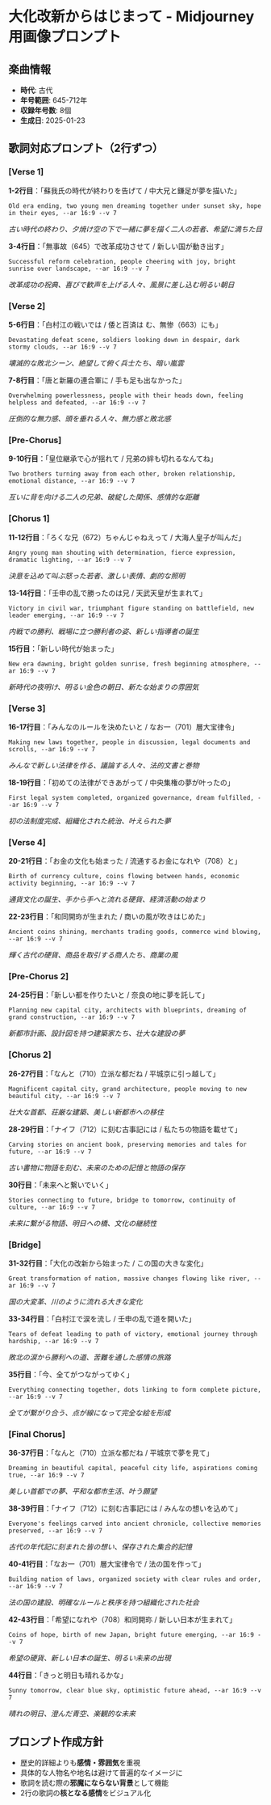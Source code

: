 # 大化改新からはじまって - Midjourney用画像プロンプト

## 楽曲情報
- **時代**: 古代
- **年号範囲**: 645-712年
- **収録年号数**: 8個
- **生成日**: 2025-01-23

## 歌詞対応プロンプト（2行ずつ）

### [Verse 1]

**1-2行目**：「蘇我氏の時代が終わりを告げて / 中大兄と鎌足が夢を描いた」
```
Old era ending, two young men dreaming together under sunset sky, hope in their eyes, --ar 16:9 --v 7
```
*古い時代の終わり、夕焼け空の下で一緒に夢を描く二人の若者、希望に満ちた目*

**3-4行目**：「無事故（645）で改革成功させて / 新しい国が動き出す」
```
Successful reform celebration, people cheering with joy, bright sunrise over landscape, --ar 16:9 --v 7
```
*改革成功の祝典、喜びで歓声を上げる人々、風景に差し込む明るい朝日*

### [Verse 2]

**5-6行目**：「白村江の戦いでは / 倭と百済は む、無惨（663）にも」
```
Devastating defeat scene, soldiers looking down in despair, dark stormy clouds, --ar 16:9 --v 7
```
*壊滅的な敗北シーン、絶望して俯く兵士たち、暗い嵐雲*

**7-8行目**：「唐と新羅の連合軍に / 手も足も出なかった」
```
Overwhelming powerlessness, people with their heads down, feeling helpless and defeated, --ar 16:9 --v 7
```
*圧倒的な無力感、頭を垂れる人々、無力感と敗北感*

### [Pre-Chorus]

**9-10行目**：「皇位継承で心が揺れて / 兄弟の絆も切れるなんてね」
```
Two brothers turning away from each other, broken relationship, emotional distance, --ar 16:9 --v 7
```
*互いに背を向ける二人の兄弟、破綻した関係、感情的な距離*

### [Chorus 1]

**11-12行目**：「ろくな兄（672）ちゃんじゃねえって / 大海人皇子が叫んだ」
```
Angry young man shouting with determination, fierce expression, dramatic lighting, --ar 16:9 --v 7
```
*決意を込めて叫ぶ怒った若者、激しい表情、劇的な照明*

**13-14行目**：「壬申の乱で勝ったのは兄 / 天武天皇が生まれて」
```
Victory in civil war, triumphant figure standing on battlefield, new leader emerging, --ar 16:9 --v 7
```
*内戦での勝利、戦場に立つ勝利者の姿、新しい指導者の誕生*

**15行目**：「新しい時代が始まった」
```
New era dawning, bright golden sunrise, fresh beginning atmosphere, --ar 16:9 --v 7
```
*新時代の夜明け、明るい金色の朝日、新たな始まりの雰囲気*

### [Verse 3]

**16-17行目**：「みんなのルールを決めたいと / なお一（701）層大宝律令」
```
Making new laws together, people in discussion, legal documents and scrolls, --ar 16:9 --v 7
```
*みんなで新しい法律を作る、議論する人々、法的文書と巻物*

**18-19行目**：「初めての法律ができあがって / 中央集権の夢が叶ったの」
```
First legal system completed, organized governance, dream fulfilled, --ar 16:9 --v 7
```
*初の法制度完成、組織化された統治、叶えられた夢*

### [Verse 4]

**20-21行目**：「お金の文化も始まった / 流通するお金になれや（708）と」
```
Birth of currency culture, coins flowing between hands, economic activity beginning, --ar 16:9 --v 7
```
*通貨文化の誕生、手から手へと流れる硬貨、経済活動の始まり*

**22-23行目**：「和同開珎が生まれた / 商いの風が吹きはじめた」
```
Ancient coins shining, merchants trading goods, commerce wind blowing, --ar 16:9 --v 7
```
*輝く古代の硬貨、商品を取引する商人たち、商業の風*

### [Pre-Chorus 2]

**24-25行目**：「新しい都を作りたいと / 奈良の地に夢を託して」
```
Planning new capital city, architects with blueprints, dreaming of grand construction, --ar 16:9 --v 7
```
*新都市計画、設計図を持つ建築家たち、壮大な建設の夢*

### [Chorus 2]

**26-27行目**：「なんと（710）立派な都だね / 平城京に引っ越して」
```
Magnificent capital city, grand architecture, people moving to new beautiful city, --ar 16:9 --v 7
```
*壮大な首都、荘厳な建築、美しい新都市への移住*

**28-29行目**：「ナイフ（712）に刻む古事記には / 私たちの物語を載せて」
```
Carving stories on ancient book, preserving memories and tales for future, --ar 16:9 --v 7
```
*古い書物に物語を刻む、未来のための記憶と物語の保存*

**30行目**：「未来へと繋いでいく」
```
Stories connecting to future, bridge to tomorrow, continuity of culture, --ar 16:9 --v 7
```
*未来に繋がる物語、明日への橋、文化の継続性*

### [Bridge]

**31-32行目**：「大化の改新から始まった / この国の大きな変化」
```
Great transformation of nation, massive changes flowing like river, --ar 16:9 --v 7
```
*国の大変革、川のように流れる大きな変化*

**33-34行目**：「白村江で涙を流し / 壬申の乱で道を開いた」
```
Tears of defeat leading to path of victory, emotional journey through hardship, --ar 16:9 --v 7
```
*敗北の涙から勝利への道、苦難を通した感情の旅路*

**35行目**：「今、全てがつながってゆく」
```
Everything connecting together, dots linking to form complete picture, --ar 16:9 --v 7
```
*全てが繋がり合う、点が線になって完全な絵を形成*

### [Final Chorus]

**36-37行目**：「なんと（710）立派な都だね / 平城京で夢を見て」
```
Dreaming in beautiful capital, peaceful city life, aspirations coming true, --ar 16:9 --v 7
```
*美しい首都での夢、平和な都市生活、叶う願望*

**38-39行目**：「ナイフ（712）に刻む古事記には / みんなの想いを込めて」
```
Everyone's feelings carved into ancient chronicle, collective memories preserved, --ar 16:9 --v 7
```
*古代の年代記に刻まれた皆の想い、保存された集合的記憶*

**40-41行目**：「なお一（701）層大宝律令で / 法の国を作って」
```
Building nation of laws, organized society with clear rules and order, --ar 16:9 --v 7
```
*法の国の建設、明確なルールと秩序を持つ組織化された社会*

**42-43行目**：「希望になれや（708）和同開珎 / 新しい日本が生まれて」
```
Coins of hope, birth of new Japan, bright future emerging, --ar 16:9 --v 7
```
*希望の硬貨、新しい日本の誕生、明るい未来の出現*

**44行目**：「きっと明日も晴れるかな」
```
Sunny tomorrow, clear blue sky, optimistic future ahead, --ar 16:9 --v 7
```
*晴れの明日、澄んだ青空、楽観的な未来*

## プロンプト作成方針
- 歴史的詳細よりも**感情・雰囲気**を重視
- 具体的な人物名や地名は避けて普遍的なイメージに
- 歌詞を読む際の**邪魔にならない背景**として機能
- 2行の歌詞の**核となる感情**をビジュアル化 